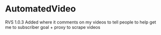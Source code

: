 # AutomatedVideo
RVS 1.0.3 Added where it comments on my videos to tell people to help get me to subscriber goal + proxy to scrape videos
